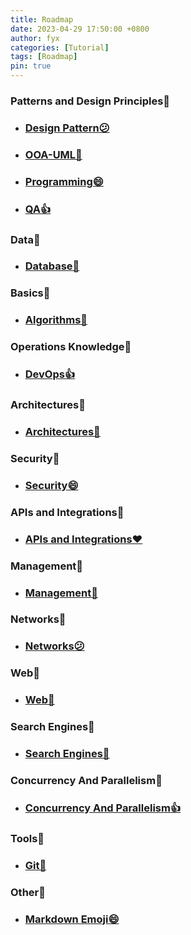 ```yaml
---
title: Roadmap
date: 2023-04-29 17:50:00 +0800
author: fyx
categories: [Tutorial]
tags: [Roadmap]
pin: true
---
```

### Patterns and Design Principles👀️

- ### [Design Pattern😕](https://github.com/fanyixuanf/rhca/tree/main/design-pattern)
- ### [OOA-UML🚀️](https://github.com/fanyixuanf/rhca/tree/main/uml)
- ### [Programming😄 ](https://github.com/fanyixuanf/rhca/tree/main/programming)
- ### [QA👍 ](https://github.com/fanyixuanf/rhca/tree/main/qa)

### Data👀️

- ### [Database🚀️ ](https://github.com/fanyixuanf/rhca/tree/main/database)

### Basics👀️

- ### [Algorithms🎉️](https://github.com/fanyixuanf/rhca/tree/main/algorithms)

### Operations Knowledge👀️

- ### [DevOps👍](https://github.com/fanyixuanf/rhca/tree/main/DevOps)

### Architectures👀️

- ### [Architectures🚀️](https://github.com/fanyixuanf/rhca/tree/main/Architectures)

### Security👀️

- ### [Security😄](https://github.com/fanyixuanf/rhca/tree/main/Security)

### APIs and Integrations👀️

- ### [APIs and Integrations❤](https://github.com/fanyixuanf/rhca/tree/main/APIS)

### Management👀️

- ### [Management🎉️](https://github.com/fanyixuanf/rhca/tree/main/Management)

### Networks👀️

- ### [Networks😕](https://github.com/fanyixuanf/rhca/tree/main/Networks)

### Web👀️

- ### [Web🚀️](https://github.com/fanyixuanf/rhca/tree/main/web)

### Search Engines👀️

- ### [Search Engines🎉️](https://github.com/fanyixuanf/rhca/tree/main/SearchEngines)

### Concurrency And Parallelism👀️

- ### [Concurrency And Parallelism👍](https://github.com/fanyixuanf/rhca/tree/main/ConcurrencyAndParallelism)

### Tools👀️

- ### [Git🚀️](https://github.com/fanyixuanf/learningGit)

### Other👀️

- ### [Markdown Emoji😄](https://github.com/fanyixuanf/rhca/tree/main/markdown)
